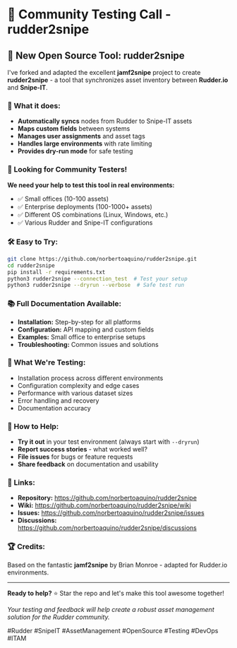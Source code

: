 # 📢 Community Testing Call - rudder2snipe

## 🚀 New Open Source Tool: rudder2snipe

I've forked and adapted the excellent **jamf2snipe** project to create **rudder2snipe** - a tool that synchronizes asset inventory between **Rudder.io** and **Snipe-IT**.

### 🔄 What it does:
- **Automatically syncs** nodes from Rudder to Snipe-IT assets
- **Maps custom fields** between systems  
- **Manages user assignments** and asset tags
- **Handles large environments** with rate limiting
- **Provides dry-run mode** for safe testing

### 🤝 Looking for Community Testers!

**We need your help to test this tool in real environments:**
- ✅ Small offices (10-100 assets)
- ✅ Enterprise deployments (100-1000+ assets)
- ✅ Different OS combinations (Linux, Windows, etc.)
- ✅ Various Rudder and Snipe-IT configurations

### 🛠️ Easy to Try:
```bash
git clone https://github.com/norbertoaquino/rudder2snipe.git
cd rudder2snipe
pip install -r requirements.txt
python3 rudder2snipe --connection_test  # Test your setup
python3 rudder2snipe --dryrun --verbose  # Safe test run
```

### 📚 Full Documentation Available:
- **Installation:** Step-by-step for all platforms
- **Configuration:** API mapping and custom fields
- **Examples:** Small office to enterprise setups
- **Troubleshooting:** Common issues and solutions

### 🎯 What We're Testing:
- Installation process across different environments
- Configuration complexity and edge cases
- Performance with various dataset sizes
- Error handling and recovery
- Documentation accuracy

### 📝 How to Help:
- **Try it out** in your test environment (always start with `--dryrun`)
- **Report success stories** - what worked well?
- **File issues** for bugs or feature requests
- **Share feedback** on documentation and usability

### 🔗 Links:
- **Repository:** https://github.com/norbertoaquino/rudder2snipe
- **Wiki:** https://github.com/norbertoaquino/rudder2snipe/wiki
- **Issues:** https://github.com/norbertoaquino/rudder2snipe/issues
- **Discussions:** https://github.com/norbertoaquino/rudder2snipe/discussions

### 🏆 Credits:
Based on the fantastic **jamf2snipe** by Brian Monroe - adapted for Rudder.io environments.

---

**Ready to help?** ⭐ Star the repo and let's make this tool awesome together!

*Your testing and feedback will help create a robust asset management solution for the Rudder community.*

#Rudder #SnipeIT #AssetManagement #OpenSource #Testing #DevOps #ITAM
